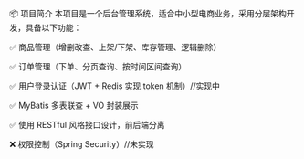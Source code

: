 📦 项目简介
本项目是一个后台管理系统，适合中小型电商业务，采用分层架构开发，具备以下功能：

✅ 商品管理（增删改查、上架/下架、库存管理、逻辑删除）

✅ 订单管理（下单、分页查询、按时间区间查询）

✅ 用户登录认证（JWT + Redis 实现 token 机制）//实现中

✅ MyBatis 多表联查 + VO 封装展示

✅ 使用 RESTful 风格接口设计，前后端分离

❌ 权限控制（Spring Security）//未实现
